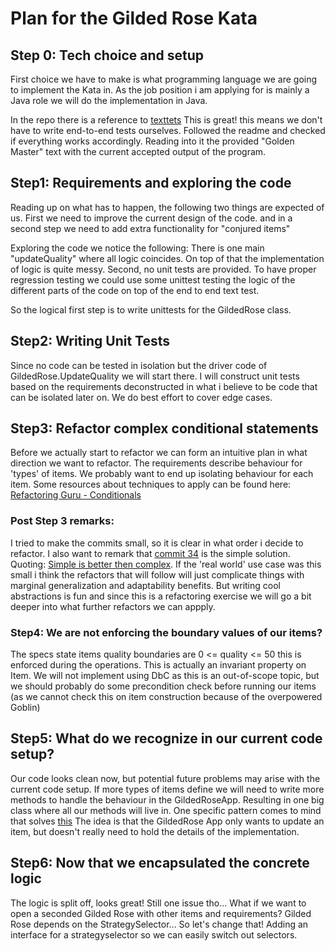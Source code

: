 # Plan for the Gilded Rose Kata

## Step 0: Tech choice and setup
First choice we have to make is what programming language we are going to implement the Kata in.
As the job position i am applying for is mainly a Java role we will do the implementation in Java.

In the repo there is a reference to [texttets](texttests/README.md) This is great! this means we don't have to write
end-to-end tests ourselves. Followed the readme and checked if everything works accordingly. Reading into it the provided
"Golden Master" text with the current accepted output of the program.

## Step1: Requirements and exploring the code
Reading up on what has to happen, the following two things are expected of us.
First we need to improve the current design of the code.
and in a second step we need to add extra functionality for "conjured items"

Exploring the code we notice the following: There is one main "updateQuality" where all logic coincides. On top of
that the implementation of logic is quite messy. Second, no unit tests are provided. To have proper regression testing
we could use some unittest testing the logic of the different parts of the code on top of the end to end text test.

So the logical first step is to write unittests for the GildedRose class.


## Step2: Writing Unit Tests
Since no code can be tested in isolation but the driver code of GildedRose.UpdateQuality we will start there.
I will construct unit tests based on the requirements deconstructed in what i believe to be code that can be isolated
later on. We do best effort to cover edge cases.


## Step3: Refactor complex conditional statements
Before we actually start to refactor we can form an intuitive plan in what direction we want to refactor.
The requirements describe behaviour for 'types' of items. We probably want to end up isolating behaviour for each
item. Some resources about techniques to apply can be found here: 
[Refactoring Guru - Conditionals](https://refactoring.guru/refactoring/techniques/simplifying-conditional-expressions)

### Post Step 3 remarks:
I tried to make the commits small, so it is clear in what order i decide to refactor.
I also want to remark that [commit 34](https://github.com/RobbeHeirman/GildedRose-Conundra/commit/bdcb91ac0df73f3126cb9158a6a62a9dac919346)
is the simple solution. Quoting: [Simple is better then complex](https://peps.python.org/pep-0020/).
If the 'real world' use case was this small i think the refactors that will follow will just complicate things with marginal
generalization and adaptability benefits. But writing cool abstractions is fun and since this is a refactoring exercise we
will go a bit deeper into what further refactors we can appply.

### Step4: We are not enforcing the boundary values of our items?
The specs state items quality boundaries are 0 <= quality <= 50 this is enforced during the operations. This
is actually an invariant property on Item. We will not implement using DbC as this is an out-of-scope topic, but we
should probably do some precondition check before running our items 
(as we cannot check this on item construction because of the overpowered Goblin)

## Step5: What do we recognize in our current code setup?
Our code looks clean now, but potential future problems may arise with the current code setup. If more types
of items define we will need to write more methods to handle the behaviour in the GildedRoseApp. Resulting in one big 
class where all our methods will live in. One specific pattern comes to mind that solves [this](https://refactoring.guru/design-patterns/strategy)
The idea is that the GildedRose App only wants to update an item, but doesn't really need to hold the details of the
implementation.

## Step6: Now that we encapsulated the concrete logic 
The logic is split off, looks great! Still one issue tho... What if we want to open a seconded Gilded Rose with other
items and requirements? Gilded Rose depends on the StrategySelector... So let's change that!
Adding an interface for a strategyselector so we can easily switch out selectors.

